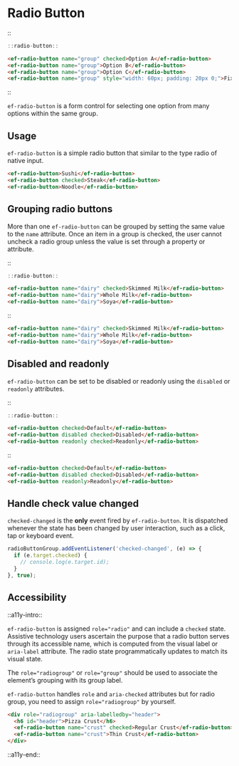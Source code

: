 <!--
type: page
title: Radio Button
location: ./elements/radio-button
layout: default
-->

# Radio Button
::
```javascript
::radio-button::
```
```html
<ef-radio-button name="group" checked>Option A</ef-radio-button>
<ef-radio-button name="group">Option B</ef-radio-button>
<ef-radio-button name="group">Option C</ef-radio-button>
<ef-radio-button name="group" style="width: 60px; padding: 20px 0;">Fixed width</ef-radio-button>
```
::

`ef-radio-button` is a form control for selecting one option from many options within the same group.

## Usage
`ef-radio-button` is a simple radio button that similar to the type radio of native input.

```html
<ef-radio-button>Sushi</ef-radio-button>
<ef-radio-button checked>Steak</ef-radio-button>
<ef-radio-button>Noodle</ef-radio-button>
```

## Grouping radio buttons
More than one `ef-radio-button` can be grouped by setting the same value to the `name` attribute. Once an item in a group is checked, the user cannot uncheck a radio group unless the value is set through a property or attribute.

::
```javascript
::radio-button::
```
```html
<ef-radio-button name="dairy" checked>Skimmed Milk</ef-radio-button>
<ef-radio-button name="dairy">Whole Milk</ef-radio-button>
<ef-radio-button name="dairy">Soya</ef-radio-button>
```
::

```html
<ef-radio-button name="dairy" checked>Skimmed Milk</ef-radio-button>
<ef-radio-button name="dairy">Whole Milk</ef-radio-button>
<ef-radio-button name="dairy">Soya</ef-radio-button>
```

## Disabled and readonly
`ef-radio-button` can be set to be disabled or readonly using the `disabled` or `readonly` attributes.

::
```javascript
::radio-button::
```
```html
<ef-radio-button checked>Default</ef-radio-button>
<ef-radio-button disabled checked>Disabled</ef-radio-button>
<ef-radio-button readonly checked>Readonly</ef-radio-button>
```
::

```html
<ef-radio-button checked>Default</ef-radio-button>
<ef-radio-button disabled checked>Disabled</ef-radio-button>
<ef-radio-button readonly>Readonly</ef-radio-button>
```

## Handle check value changed
`checked-changed` is the **only** event fired by `ef-radio-button`. It is dispatched whenever the state has been changed by user interaction, such as a click, tap or keyboard event.

```javascript
radioButtonGroup.addEventListener('checked-changed', (e) => {
  if (e.target.checked) {
    // console.log(e.target.id);
  }
}, true);
```

## Accessibility
::a11y-intro::

`ef-radio-button` is assigned `role="radio"` and can include a `checked` state. Assistive technology users ascertain the purpose that a radio button serves through its accessible name, which is computed from the visual label or `aria-label` attribute. The radio state programmatically updates to match its visual state. 

The `role="radiogroup"` or `role="group"` should be used to associate the element’s grouping with its group label. 

`ef-radio-button` handles `role` and `aria-checked` attributes but for radio group, you need to assign `role="radiogroup"` by yourself.

```html
<div role="radiogroup" aria-labelledby="header">
  <h6 id="header">Pizza Crust</h6>
  <ef-radio-button name="crust" checked>Regular Crust</ef-radio-button>
  <ef-radio-button name="crust">Thin Crust</ef-radio-button>
</div>
```

::a11y-end::
